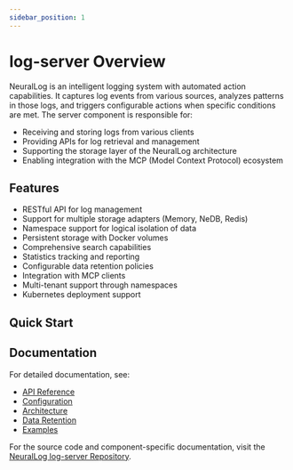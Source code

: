 ```yaml
---
sidebar_position: 1
---
```


# log-server Overview

NeuralLog is an intelligent logging system with automated action capabilities. It captures log events from various sources, analyzes patterns in those logs, and triggers configurable actions when specific conditions are met. The server component is responsible for:

- Receiving and storing logs from various clients
- Providing APIs for log retrieval and management
- Supporting the storage layer of the NeuralLog architecture
- Enabling integration with the MCP (Model Context Protocol) ecosystem

## Features

- RESTful API for log management
- Support for multiple storage adapters (Memory, NeDB, Redis)
- Namespace support for logical isolation of data
- Persistent storage with Docker volumes
- Comprehensive search capabilities
- Statistics tracking and reporting
- Configurable data retention policies
- Integration with MCP clients
- Multi-tenant support through namespaces
- Kubernetes deployment support

## Quick Start



## Documentation

For detailed documentation, see:

- [API Reference](./api.md)
- [Configuration](./configuration.md)
- [Architecture](./architecture.md)
- [Data Retention](./data-retention.md)
- [Examples](./examples)

For the source code and component-specific documentation, visit the [NeuralLog log-server Repository](https://github.com/NeuralLog/log-server).
